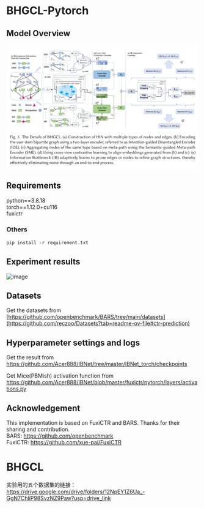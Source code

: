 # BHGCL-Pytorch
## Model Overview
![image](model.png)


## Requirements
python==3.8.18  
torch==1.12.0+cu116  
fuxictr  

### Others
```python
pip install -r requirement.txt
```

## Experiment results
![image](https://github.com/Acer888/IBNet/assets/45092309/dc701693-b95f-4387-a202-d862a64a2585)


## Datasets
Get the datasets from [https://github.com/openbenchmark/BARS/tree/main/datasets](https://github.com/reczoo/Datasets?tab=readme-ov-file#ctr-prediction)



## Hyperparameter settings and logs

Get the result from https://github.com/Acer888/IBNet/tree/master/IBNet_torch/checkpoints

Get Mice(PBMish) activation function from https://github.com/Acer888/IBNet/blob/master/fuxictr/pytorch/layers/activations.py




## Acknowledgement
This implementation is based on FuxiCTR and BARS. Thanks for their sharing and contribution.  
BARS: https://github.com/openbenchmark  
FuxiCTR: https://github.com/xue-pai/FuxiCTR



# BHGCL
实验用的五个数据集的链接：https://drive.google.com/drive/folders/12NpEY1Z6Ua_-GgN7ChliP98SvzNZ9Paw?usp=drive_link

